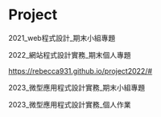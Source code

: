 # Project
2021_web程式設計_期末小組專題

2022_網站程式設計實務_期末個人專題

https://rebecca931.github.io/project2022/#

2023_微型應用程式設計實務_期末小組專題



2023_微型應用程式設計實務_個人作業


